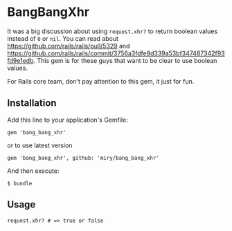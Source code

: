 # BangBangXhr

It was a big discussion about using `request.xhr?` to return boolean values instead of `0` or `nil`.
You can read about https://github.com/rails/rails/pull/5329 and
https://github.com/rails/rails/commit/3756a3fdfe8d339a53bf347487342f93fd9e1edb.
This gem is for these guys that want to be clear to use boolean values.

For Rails core team, don't pay attention to this gem, it just for fun. 

## Installation

Add this line to your application's Gemfile:

    gem 'bang_bang_xhr'

or to use latest version

    gem 'bang_bang_xhr', github: 'miry/bang_bang_xhr'

And then execute:

    $ bundle

## Usage

    request.xhr? # => true or false
